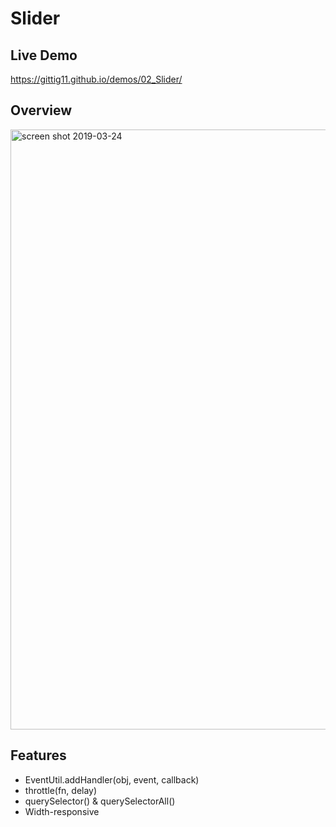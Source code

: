 # Slider

## Live Demo
https://gittig11.github.io/demos/02_Slider/


## Overview

<img width="960px" alt="screen shot 2019-03-24" src="https://i.loli.net/2019/03/24/5c9741d3ba585.png">


## Features

* EventUtil.addHandler(obj, event, callback)
* throttle(fn, delay)
* querySelector() & querySelectorAll()
* Width-responsive

